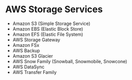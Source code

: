 # AWS Storage Services

- Amazon S3 (Simple Storage Service)
- Amazon EBS (Elastic Block Store)
- Amazon EFS (Elastic File System)
- AWS Storage Gateway
- Amazon FSx
- AWS Backup
- Amazon S3 Glacier
- AWS Snow Family (Snowball, Snowmobile, Snowcone)
- AWS DataSync
- AWS Transfer Family

